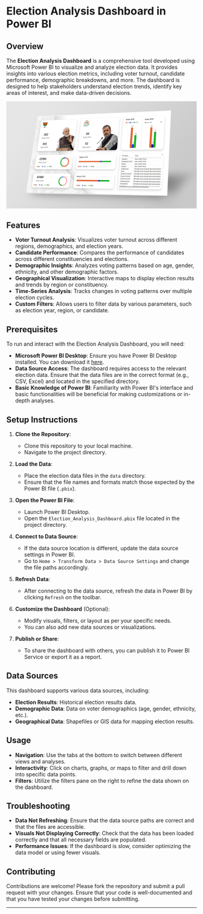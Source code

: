 # Election Analysis Dashboard in Power BI

## Overview

The **Election Analysis Dashboard** is a comprehensive tool developed using Microsoft Power BI to visualize and analyze election data. It provides insights into various election metrics, including voter turnout, candidate performance, demographic breakdowns, and more. The dashboard is designed to help stakeholders understand election trends, identify key areas of interest, and make data-driven decisions.

![Election Dashboard](Background.jpg)

## Features

- **Voter Turnout Analysis**: Visualizes voter turnout across different regions, demographics, and election years.
- **Candidate Performance**: Compares the performance of candidates across different constituencies and elections.
- **Demographic Insights**: Analyzes voting patterns based on age, gender, ethnicity, and other demographic factors.
- **Geographical Visualization**: Interactive maps to display election results and trends by region or constituency.
- **Time-Series Analysis**: Tracks changes in voting patterns over multiple election cycles.
- **Custom Filters**: Allows users to filter data by various parameters, such as election year, region, or candidate.

## Prerequisites

To run and interact with the Election Analysis Dashboard, you will need:

- **Microsoft Power BI Desktop**: Ensure you have Power BI Desktop installed. You can download it [here](https://powerbi.microsoft.com/desktop/).
- **Data Source Access**: The dashboard requires access to the relevant election data. Ensure that the data files are in the correct format (e.g., CSV, Excel) and located in the specified directory.
- **Basic Knowledge of Power BI**: Familiarity with Power BI's interface and basic functionalities will be beneficial for making customizations or in-depth analyses.

## Setup Instructions

1. **Clone the Repository**: 
   - Clone this repository to your local machine.
   - Navigate to the project directory.

2. **Load the Data**: 
   - Place the election data files in the `data` directory.
   - Ensure that the file names and formats match those expected by the Power BI file (`.pbix`).

3. **Open the Power BI File**:
   - Launch Power BI Desktop.
   - Open the `Election_Analysis_Dashboard.pbix` file located in the project directory.

4. **Connect to Data Source**:
   - If the data source location is different, update the data source settings in Power BI.
   - Go to `Home > Transform Data > Data Source Settings` and change the file paths accordingly.

5. **Refresh Data**:
   - After connecting to the data source, refresh the data in Power BI by clicking `Refresh` on the toolbar.

6. **Customize the Dashboard** (Optional):
   - Modify visuals, filters, or layout as per your specific needs.
   - You can also add new data sources or visualizations.

7. **Publish or Share**:
   - To share the dashboard with others, you can publish it to Power BI Service or export it as a report.

## Data Sources

This dashboard supports various data sources, including:

- **Election Results**: Historical election results data.
- **Demographic Data**: Data on voter demographics (age, gender, ethnicity, etc.).
- **Geographical Data**: Shapefiles or GIS data for mapping election results.

## Usage

- **Navigation**: Use the tabs at the bottom to switch between different views and analyses.
- **Interactivity**: Click on charts, graphs, or maps to filter and drill down into specific data points.
- **Filters**: Utilize the filters pane on the right to refine the data shown on the dashboard.

## Troubleshooting

- **Data Not Refreshing**: Ensure that the data source paths are correct and that the files are accessible.
- **Visuals Not Displaying Correctly**: Check that the data has been loaded correctly and that all necessary fields are populated.
- **Performance Issues**: If the dashboard is slow, consider optimizing the data model or using fewer visuals.

## Contributing

Contributions are welcome! Please fork the repository and submit a pull request with your changes. Ensure that your code is well-documented and that you have tested your changes before submitting.

---
